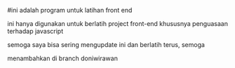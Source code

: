 #ini adalah program untuk latihan front end

ini hanya digunakan untuk berlatih project front-end khususnya penguasaan terhadap javascript 

semoga saya bisa sering mengupdate ini dan berlatih terus, semoga

menambahkan di branch doniwirawan
